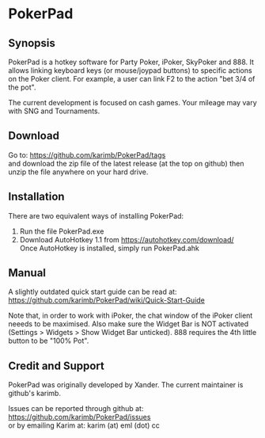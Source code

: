 # PokerPad

## Synopsis
PokerPad is a hotkey software for Party Poker, iPoker, SkyPoker and 888. It allows linking keyboard keys (or mouse/joypad buttons) to specific actions on the Poker client. For example, a user can link F2 to the action "bet 3/4 of the pot".

The current development is focused on cash games. Your mileage may vary with SNG and Tournaments.

## Download
Go to: https://github.com/karimb/PokerPad/tags  
and download the zip file of the latest release (at the top on github) then unzip the file anywhere on your hard drive.

## Installation
There are two equivalent ways of installing PokerPad:

1. Run the file PokerPad.exe
2. Download AutoHotkey 1.1 from https://autohotkey.com/download/  
Once AutoHotkey is installed, simply run PokerPad.ahk

## Manual
A slightly outdated quick start guide can be read at: https://github.com/karimb/PokerPad/wiki/Quick-Start-Guide

Note that, in order to work with iPoker, the chat window of the iPoker client neeeds to be maximised. Also make sure the Widget Bar is NOT activated (Settings > Widgets > Show Widget Bar unticked).
888 requires the 4th little button to be "100% Pot".

## Credit and Support
PokerPad was originally developed by Xander. The current maintainer is github's karimb.

Issues can be reported through github at: https://github.com/karimb/PokerPad/issues  
or by emailing Karim at: karim (at) eml (dot) cc
